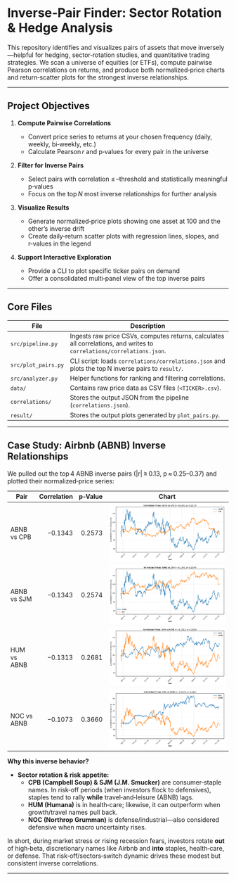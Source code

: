 # Inverse‑Pair Finder: Sector Rotation & Hedge Analysis

This repository identifies and visualizes pairs of assets that move inversely—helpful for hedging, sector‑rotation studies, and quantitative trading strategies. We scan a universe of equities (or ETFs), compute pairwise Pearson correlations on returns, and produce both normalized‑price charts and return‑scatter plots for the strongest inverse relationships.

---

## Project Objectives

1. **Compute Pairwise Correlations**  
   - Convert price series to returns at your chosen frequency (daily, weekly, bi‑weekly, etc.)  
   - Calculate Pearson *r* and p‑values for every pair in the universe  

2. **Filter for Inverse Pairs**  
   - Select pairs with correlation ≤ –threshold and statistically meaningful p‑values  
   - Focus on the top *N* most inverse relationships for further analysis  

3. **Visualize Results**  
   - Generate normalized‑price plots showing one asset at 100 and the other’s inverse drift  
   - Create daily‑return scatter plots with regression lines, slopes, and r‑values in the legend  

4. **Support Interactive Exploration**  
   - Provide a CLI to plot specific ticker pairs on demand  
   - Offer a consolidated multi‑panel view of the top inverse pairs  

---

## Core Files

| File                   | Description                                                                                  |
|------------------------|----------------------------------------------------------------------------------------------|
| `src/pipeline.py`      | Ingests raw price CSVs, computes returns, calculates all correlations, and writes to `correlations/correlations.json`. |
| `src/plot_pairs.py`    | CLI script: loads `correlations/correlations.json` and plots the top N inverse pairs to `result/`. |
| `src/analyzer.py`      | Helper functions for ranking and filtering correlations.                                     |
| `data/`                | Contains raw price data as CSV files (`<TICKER>.csv`).                                       |
| `correlations/`        | Stores the output JSON from the pipeline (`correlations.json`).                              |
| `result/`              | Stores the output plots generated by `plot_pairs.py`.                                        |

---
## Case Study: Airbnb (ABNB) Inverse Relationships

We pulled out the top 4 ABNB inverse pairs (|r| ≥ 0.13, p ≈ 0.25–0.37) and plotted their normalized‑price series:

| Pair             | Correlation | p‑Value | Chart                                                 |
|------------------|------------:|--------:|-------------------------------------------------------|
| ABNB vs CPB      | −0.1343     | 0.2573  | ![ABNB vs CPB](result/price_plot_ABNB_CPB.png)      |
| ABNB vs SJM      | −0.1343     | 0.2574  | ![ABNB vs SJM](result/price_plot_ABNB_SJM.png)      |
| HUM vs ABNB      | −0.1313     | 0.2681  | ![HUM vs ABNB](result/price_plot_HUM_ABNB.png)      |
| NOC vs ABNB      | −0.1073     | 0.3660  | ![NOC vs ABNB](result/price_plot_NOC_ABNB.png)      |

**Why this inverse behavior?**

- **Sector rotation & risk appetite:**  
  - **CPB (Campbell Soup) & SJM (J.M. Smucker)** are consumer‑staple names. In risk‑off periods (when investors flock to defensives), staples tend to rally **while** travel‑and‑leisure (ABNB) lags.  
  - **HUM (Humana)** is in health‑care; likewise, it can outperform when growth/travel names pull back.  
  - **NOC (Northrop Grumman)** is defense/industrial—also considered defensive when macro uncertainty rises.  

In short, during market stress or rising recession fears, investors rotate **out** of high‑beta, discretionary names like Airbnb and **into** staples, health‑care, or defense. That risk‑off/sectors‑switch dynamic drives these modest but consistent inverse correlations.

---